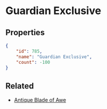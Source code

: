 # Guardian Exclusive

<no description available>

## Properties

```json
{
    "id": 785,
    "name": "Guardian Exclusive",
    "count": -100
}
```

## Related

- [Antique Blade of Awe](../items/21615-antique-blade-of-awe.md)

